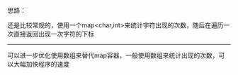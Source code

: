 思路：

还是比较常规的，使用一个map<char,int>来统计字符出现的次数，随后在遍历一次直接返回出现一次字符的下标

<hr>

可以进一步优化使用数组来替代map容器，一般使用数组来统计出现的次数，可以大幅加快程序的速度





